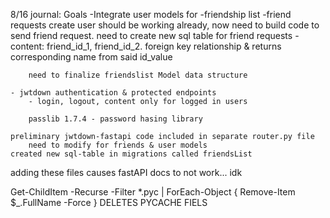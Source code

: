 8/16 journal:
Goals
-Integrate user models for
-friendship list
-friend requests
create user should be working already, now need to build code to send friend request.
need to create new sql table for friend requests
-content: friend_id_1, friend_id_2. foreign key relationship & returns corresponding
name from said id_value

        need to finalize friendslist Model data structure

    - jwtdown authentication & protected endpoints
        - login, logout, content only for logged in users

        passlib 1.7.4 - password hasing library

    preliminary jwtdown-fastapi code included in separate router.py file
        need to modify for friends & user models
    created new sql-table in migrations called friendsList

adding these files causes fastAPI docs to not work... idk

Get-ChildItem -Recurse -Filter \*.pyc | ForEach-Object { Remove-Item $\_.FullName -Force }
DELETES PYCACHE FIELS
